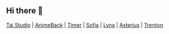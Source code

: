 ## Hi there 👋

<!--

**Here are some ideas to get you started:**

🙋‍♀️ A short introduction - what is your organization all about?
🌈 Contribution guidelines - how can the community get involved?
👩‍💻 Useful resources - where can the community find your docs? Is there anything else the community should know?
🍿 Fun facts - what does your team eat for breakfast?
🧙 Remember, you can do mighty things with the power of [Markdown](https://docs.github.com/github/writing-on-github/getting-started-with-writing-and-formatting-on-github/basic-writing-and-formatting-syntax)
-->
[Tai Studio](https://tai-studio.netlify.app)
|
[AnimeBack](https://animeback-tai-studio.netlify.app/)
|
[Timer](https://timer-taistudio.netlify.app/)
|
[Sofia](https://github.com/TaiStudio/Sofia)
|
[Lyna](https://lyna.netlify.app/)
|
[Asterius](https://lyna.netlify.app/asterius)
|
[Trenton](https://trenton.netlify.app/)
